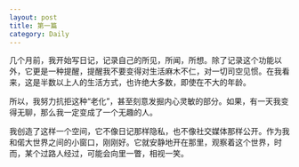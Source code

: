 ```yaml
---
layout: post
title: 第一篇
category: Daily
---
```


几个月前，我开始写日记，记录自己的所见，所闻，所想。除了记录这个功能以外，它更是一种提醒，提醒我不要变得对生活麻木不仁，对一切司空见惯。在我看来，这是半数以上人的生活方式，也许绝大多数，即使在不大的年龄。

所以，我努力抗拒这种“老化”，甚至刻意发掘内心灵敏的部分。如果，有一天我变得无聊，那么我一定变成了一个无趣的人。

我创造了这样一个空间，它不像日记那样隐私，也不像社交媒体那样公开。作为我和偌大世界之间的小窗口，刚刚好。它就安静地开在那里，观察着这个世界，时而，某个过路人经过，可能会向里一瞥，相视一笑。
